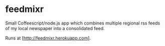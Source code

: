 # feedmixr

Small Coffeescript/node.js app which combines multiple regional rss feeds of my local newspaper into a consolidated feed.

Runs at [http://feedmixr.herokuapp.com].

